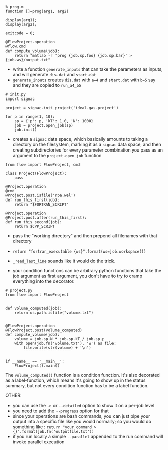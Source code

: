 ```
% prog.m
function []=prog(arg1, arg2)

display(arg1);
display(arg2);

exitcode = 0;

@FlowProject.operation
@flow.cmd
def compute_volume(job):
    return "matlab -r 'prog {job.sp.foo} {job.sp.bar}' > {job.ws}/output.txt"
```

- write a function `generate_inputs` that can take the parameters as inputs, and will generate `dis.dat` and `start.dat`
- `generate_inputs` creates `dis.dat` with `a=4` and `start.dat` with `b=5` say and they are copied to `run_a4_b5`


```
# init.py
import signac

project = signac.init_project('ideal-gas-project')

for p in range(1, 10):
    sp = {'p': p, 'kT': 1.0, 'N': 1000}
    job = project.open_job(sp)
    job.init()
```

- creates a `signac` data space, which basically amounts to taking a directory on the filesystem, marking it as a `signac` data space, and then creating subdirectories for every parameter combination you pass as an argument to the `project.open_job` function

```
from flow import FlowProject, cmd

class Project(FlowProject):
    pass

@Project.operation
@cmd
@Project.post.isfile('rpa.wel')
def run_this_first(job):
    return "$FORTRAN_SCRIPT"

@Project.operation
@Project.post.after(run_this_first):
def run_this_second(job):
    return $CPP_SCRIPT
```

- pass the "working directory" and then prepend all filenames with that directory


- `return "fortran_executable {ws}".format(ws=job.workspace())`


- [`_read_last_line`](https://stackoverflow.com/questions/3346430/what-is-the-most-efficient-way-to-get-first-and-last-line-of-a-text-file/18603065#18603065) sounds like it would do the trick.

- your condition functions can be arbitrary python functions that take the job argument as first argument, you don't have to try to cramp everything into the decorator.

```
# project.py
from flow import FlowProject


def volume_computed(job):
    return os.path.isfile("volume.txt")


@FlowProject.operation
@FlowProject.post(volume_computed)
def compute_volume(job):
    volume = job.sp.N * job.sp.kT / job.sp.p
    with open(job.fn('volume.txt'), 'w') as file:
        file.write(str(volume) + '\n')


if __name__ == '__main__':
    FlowProject().main()
```

The `volume_computed()` function is a condition function. It's also decorated as a label-function, which means it's going to show up in the status summary, but not every condition function has to be a label function.

OTHER:
- you can use the `-d` or `--detailed` option to show it on a per-job level
- you need to add the `--progress` option for that
- since your operations are bash commands, you can just pipe your output into a specific file like you would normally; so you would do something like : `return "your command > {}".format(job.fn('outputfile.txt'))`
- if you run locally a simple `--parallel` appended to the run command will invoke parallel execution
